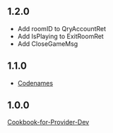 ## 1.2.0
- Add roomID to QryAccountRet
- Add IsPlaying to ExitRoomRet
- Add CloseGameMsg
## 1.1.0
- [Codenames](https://github.com/SailGame/Codenames/wiki/Design-Report)
## 1.0.0

[Cookbook-for-Provider-Dev](https://github.com/SailGame/Core/wiki/Cookbook-for-Provider-Dev)
